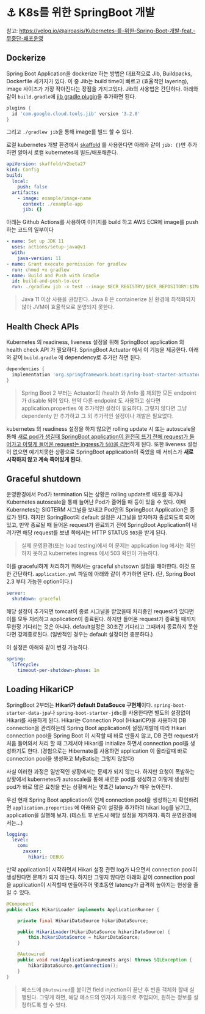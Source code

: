 # ⚓ K8s를 위한 SpringBoot 개발

참고: https://velog.io/@airoasis/Kubernetes-를-위한-Spring-Boot-개발-feat.-무중단-배포운영

## Dockerize

Spring Boot Application을 dockerize 하는 방법은 대표적으로 Jib, Buildpacks, Dockerfile 세가지가 있다. 이 중 Jib는 build time이 빠르고 (효율적인 layering), image 사이즈가 가장 작아진다는 장점을 가지고있다. Jib의 사용법은 간단하다. 아래와 같이 `build.gradle`에 <a href="https://github.com/GoogleContainerTools/jib/tree/master/jib-gradle-plugin">jib gradle plugin</a>을 추가하면 된다.

```groovy
plugins {
  id 'com.google.cloud.tools.jib' version '3.2.0'
}
```

그리고 `./gradlew jib`을 통해 image를 빌드 할 수 있다.

로컬 kubernetes 개발 환경에서 <a href="https://skaffold.dev/">skaffold</a> 를 사용한다면 아래와 같이 `jib: {}`만 추가하면 알아서 로컬 kubernetes에 빌드/배포해준다.

```yml
apiVersion: skaffold/v2beta27
kind: Config
build:
  local:
    push: false
  artifacts:
    - image: example/image-name
      context: ./example-app
      jib: {}
```

아래는 Github Actions를 사용하여 이미지를 build 하고 AWS ECR에 image를 push 하는 코드의 일부이다

```yml
- name: Set up JDK 11
  uses: actions/setup-java@v1
  with:
    java-version: 11
- name: Grant execute permission for gradlew
  run: chmod +x gradlew
- name: Build and Push with Gradle
  id: build-and-push-to-ecr
  run: ./gradlew jib -x test --image $ECR_REGISTRY/$ECR_REPOSITORY:$IMAGE_TAG
```

> Java 11 이상 사용을 권장한다. Java 8 은 containerize 된 환경에 최적화되지 않아 JVM이 효율적으로 운영되지 못한다.

## Health Check APIs

Kubernetes 의 readiness, liveness 설정을 위해 SpringBoot application 의 health check API 가 필요하다. SpringBoot Actuator 에서 이 기능을 제공한다. 아래와 같이 `build.gradle` 에 dependency로 추가만 하면 된다.

```groovy
dependencies {
  implementation 'org.springframework.boot:spring-boot-starter-actuator'
}
```

> Spring Boot 2 부터는 Actuator의 /health 와 /info 를 제외한 모든 endpoint가 disable 되어 있다. 만약 다른 endpoint 도 사용하고 싶다면 application.properties 에 추가적인 설정이 필요하다. 그렇지 않다면 그냥 dependenty 만 추가하고 그 외 추가적인 설정이나 개발은 필요없다.

kubernetes 의 readiness 설정을 하지 않으면 rolling update 시 또는 autoscale을 통해 <u>새로 pod가 생길때 SpringBoot application이 완전히 뜨기 전에 request가 들어가고 이렇게 들어온 request는 ingress가 `503`을 리턴</u>하게 된다. 또한 liveness 설정이 없으면 예기치못한 상황으로 SpringBoot application이 죽었을 때 서비스가 **새로 시작하지 않고 계속 죽어있게 된다.**

## Graceful shutdown

운영환경에서 Pod가 termination 되는 상황은 rolling update로 배포를 하거나 Kubernetes autoscale을 통해 늘어난 Pod가 줄어들 때 등이 있을 수 있다. 이때 Kubernetes는 SIGTERM 시그널을 보내고 Pod안의 SpringBoot Application은 종료가 된다. 하지만 SpringBoot의 default 설정은 시그널을 받자마자 종료되도록 되어 있고, 만약 종료될 때 들어온 request가 완료되기 전에 SpringBoot Application이 내려가면 해당 request를 보낸 쪽에서는 HTTP STATUS `503`을 받게 된다.

> 실제 운영환경(또는 load testing)에서 이 문제는 application log 에서는 확인하지 못하고 kubernetes ingress 에서 503 확인이 가능하다.

이를 graceful하게 처리하기 위해서는 graceful shutsown 설정을 해야한다. 이것 또한 간단하다. `application.yml` 파일에 아래와 같이 추가하면 된다. (단, Spring Boot 2.3 부터 가능한 option이다.)

```yml
server:
  shutdown: graceful
```

해당 설정이 추가되면 tomcat이 종료 시그널을 받았을때 처리중인 request가 있다면 이를 모두 처리하고 application이 종료된다. 하지만 들어온 request가 종료될 때까지 무한정 기다리는 것은 아니다. default설정은 30초간 기다리고 그때까지 종료하지 못한다면 강제종료된다. (일반적인 경우는 default 설정이면 충분하다.)

이 설정은 아해와 같이 변경 가능하다.

```yml
spring:
  lifecycle:
    timeout-per-shutdown-phase: 1m
```

## Loading HikariCP

SpringBoot 2부터는 **Hikari가 default DataSouce 구현체**이다. `spring-boot-starter-data-jpa`나 `spring-boot-starter-jdbc`를 사용한다면 별도의 설정없이 Hikari를 사용하게 된다. Hikari는 Connection Pool (HikariCP)을 사용하여 DB connection을 관리하는데 Spring Boot application이 설정/개발에 따라 Hikari connection pool을 Spring Boot 이 시작할 때 바로 만들지 않고, DB 관련 request가 처음 들어와서 처리 할 때 그제서야 Hikari를 initialize 하면서 connection pool을 생성하기도 한다. (경험으로는 Hibernate를 사용하면 application 이 올라갈때 바로 connection pool을 생성하고 MyBatis는 그렇지 않았다)

사실 이러한 과정은 일반적인 상황에서는 문제가 되지 않는다. 하지만 요청이 폭발하는 상황에서 kubernetes가 autoscale을 통해 새로운 pod를 생성하고 이렇게 생성된 pod가 바로 많은 요청을 받는 상황에서는 몇초간 latency가 매우 높아진다.

우선 현재 Spring Boot application이 언제 connection pool을 생성하는지 확인하려면 `application.properties` 에 아래와 같이 설정을 추가하여 hikari log를 남기고, application을 실행해 보자. (테스트 후 반드시 해당 설정을 제거하자. 특히 운영환경에서는...)

```yml
logging:
  level:
    com:
      zaxxer:
        hikari: DEBUG
```

만약 application이 시작하면서 Hikari 설정 관련 log가 나오면서 connection pool이 생성된다면 문제가 되지 않는다. 하지만 그렇지 않다면 아래와 같이 connection pool을 application이 시작할때 만들어주어 몇초동안 latency가 급격히 높아지는 현상을 줄일 수 있다.

```java
@Component
public class HikariLoader implements ApplicationRunner {

    private final HikariDataSource hikariDataSource;

    public HikariLoader(HikariDataSource hikariDataSource) {
        this.hikariDataSource = hikariDataSource;
    }

    @Autowired
    public void run(ApplicationArguments args) throws SQLException {
        hikariDataSource.getConnection();
    }
}
````

> 메소드에 `@Autowired`를 붙이면 field injection이 끝난 후 빈을 객체화 할때 실행된다. 그렇게 하면, 해당 메소드의 인자가 자동으로 주입되어, 원하는 정보를 설정하도록 할 수 있다. 

